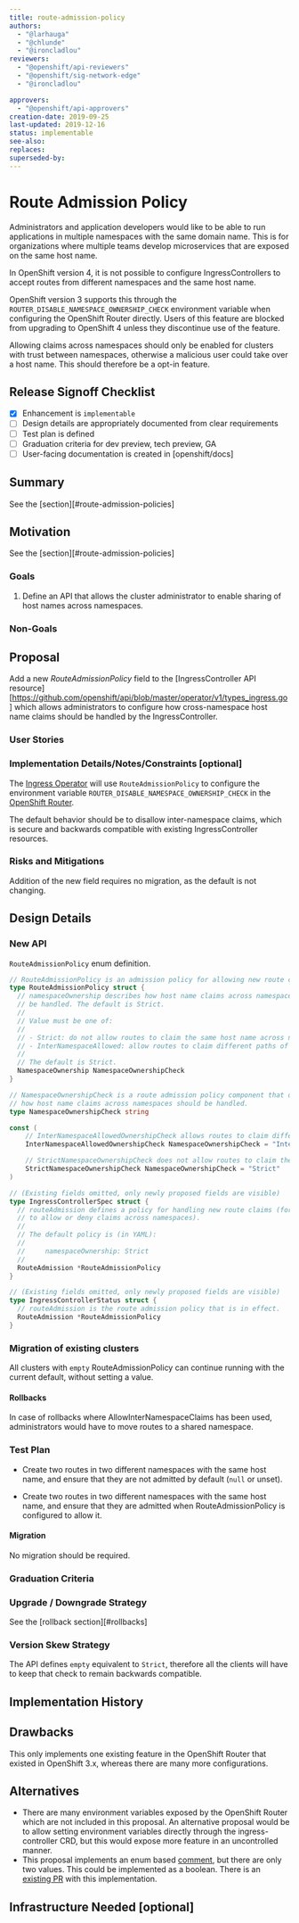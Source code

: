 ```yaml
---
title: route-admission-policy
authors:
  - "@larhauga"
  - "@chlunde"
  - "@ironcladlou"
reviewers:
  - "@openshift/api-reviewers"
  - "@openshift/sig-network-edge"
  - "@ironcladlou"

approvers:
  - "@openshift/api-approvers"
creation-date: 2019-09-25
last-updated: 2019-12-16
status: implementable
see-also:
replaces:
superseded-by:
---
```


# Route Admission Policy

Administrators and application developers would like to be able to run applications in multiple namespaces with the same domain name. This is for organizations where multiple teams develop microservices that are exposed on the same host name.

In OpenShift version 4, it is not possible to configure IngressControllers to accept routes from different namespaces and the same host name.

OpenShift version 3 supports this through the `ROUTER_DISABLE_NAMESPACE_OWNERSHIP_CHECK` environment variable when configuring the OpenShift Router directly. Users of this feature are blocked from upgrading to OpenShift 4 unless they discontinue use of the feature.

Allowing claims across namespaces should only be enabled for clusters with trust between namespaces, otherwise a malicious user could take over a host name. This should therefore be a opt-in feature.

## Release Signoff Checklist

- [x] Enhancement is `implementable`
- [ ] Design details are appropriately documented from clear requirements
- [ ] Test plan is defined
- [ ] Graduation criteria for dev preview, tech preview, GA
- [ ] User-facing documentation is created in [openshift/docs]

## Summary

See the [section][#route-admission-policies]

## Motivation

See the [section][#route-admission-policies]

### Goals

1. Define an API that allows the cluster administrator to enable sharing of host names across namespaces.

### Non-Goals

## Proposal

Add a new _RouteAdmissionPolicy_ field to the [IngressController API resource][https://github.com/openshift/api/blob/master/operator/v1/types_ingress.go] which allows administrators to configure how cross-namespace host name claims should be handled by the IngressController.

### User Stories

### Implementation Details/Notes/Constraints [optional]

The [Ingress Operator](https://github.com/openshift/cluster-ingress-operator) will use `RouteAdmissionPolicy` to configure the environment variable `ROUTER_DISABLE_NAMESPACE_OWNERSHIP_CHECK` in the [OpenShift Router](https://github.com/openshift/router).

The default behavior should be to disallow inter-namespace claims, which is secure and backwards compatible with existing IngressController resources.

### Risks and Mitigations

Addition of the new field requires no migration, as the default is not changing.

## Design Details

### New API

`RouteAdmissionPolicy` enum definition.

```go
// RouteAdmissionPolicy is an admission policy for allowing new route claims.
type RouteAdmissionPolicy struct {
  // namespaceOwnership describes how host name claims across namespaces should
  // be handled. The default is Strict.
  //
  // Value must be one of:
  //
  // - Strict: do not allow routes to claim the same host name across namespaces.
  // - InterNamespaceAllowed: allow routes to claim different paths of the same host name across namespaces.
  //
  // The default is Strict.
  NamespaceOwnership NamespaceOwnershipCheck
}

// NamespaceOwnershipCheck is a route admission policy component that describes
// how host name claims across namespaces should be handled.
type NamespaceOwnershipCheck string

const (
    // InterNamespaceAllowedOwnershipCheck allows routes to claim different paths of the same host name across namespaces.
    InterNamespaceAllowedOwnershipCheck NamespaceOwnershipCheck = "InterNamespaceAllowed"

    // StrictNamespaceOwnershipCheck does not allow routes to claim the same host name across namespaces.
    StrictNamespaceOwnershipCheck NamespaceOwnershipCheck = "Strict"
)

// (Existing fields omitted, only newly proposed fields are visible)
type IngressControllerSpec struct {
  // routeAdmission defines a policy for handling new route claims (for example,
  // to allow or deny claims across namespaces).
  //
  // The default policy is (in YAML):
  //
  //     namespaceOwnership: Strict
  //
  RouteAdmission *RouteAdmissionPolicy
}

// (Existing fields omitted, only newly proposed fields are visible)
type IngressControllerStatus struct {
  // routeAdmission is the route admission policy that is in effect.
  RouteAdmission *RouteAdmissionPolicy
}
```

### Migration of existing clusters

All clusters with `empty` RouteAdmissionPolicy can continue running with the current default, without setting a value.

#### Rollbacks

In case of rollbacks where AllowInterNamespaceClaims has been used, administrators would have to move routes to a shared namespace.

### Test Plan

- Create two routes in two different namespaces with the same host name, and ensure that they are not admitted by default (`null` or unset).

- Create two routes in two different namespaces with the same host name, and ensure that they are admitted when RouteAdmissionPolicy is configured to allow it.

#### Migration

No migration should be required.

### Graduation Criteria

### Upgrade / Downgrade Strategy

See the [rollback section][#rollbacks]

### Version Skew Strategy

The API defines `empty` equivalent to `Strict`, therefore all the clients will have to keep that check to remain backwards compatible.

## Implementation History

## Drawbacks

This only implements one existing feature in the OpenShift Router that existed in OpenShift 3.x, whereas there are many more configurations.

## Alternatives

- There are many environment variables exposed by the OpenShift Router which are not included in this proposal. An alternative proposal would be to allow setting environment variables directly through the ingress-controller CRD, but this would expose more feature in an uncontrolled manner.
- This proposal implements an enum based [comment](https://github.com/openshift/api/pull/416#issuecomment-523658482), but there are only two values. This could be implemented as a boolean. There is an [existing PR](https://github.com/openshift/api/pull/416) with this implementation.

## Infrastructure Needed [optional]

[ingress-controller-api]: https://github.com/openshift/api/blob/release-4.2/operator/v1/types_ingress.go
